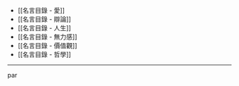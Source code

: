 - [[名言目錄 - 愛]]
- [[名言目錄 - 辯論]]
- [[名言目錄 - 人生]]
- [[名言目錄 - 無力感]]
- [[名言目錄 - 價值觀]]
- [[名言目錄 - 哲學]]
- - -
par